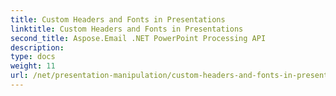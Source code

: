 ```yaml
---
title: Custom Headers and Fonts in Presentations
linktitle: Custom Headers and Fonts in Presentations
second_title: Aspose.Email .NET PowerPoint Processing API
description: 
type: docs
weight: 11
url: /net/presentation-manipulation/custom-headers-and-fonts-in-presentations/
---
```

